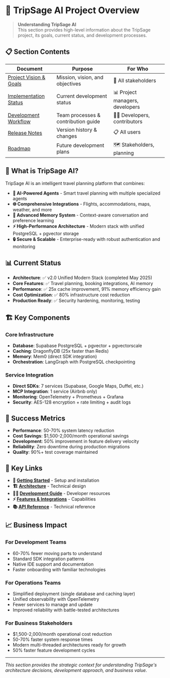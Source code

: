 # 🎯 TripSage AI Project Overview

> **Understanding TripSage AI**  
> This section provides high-level information about the TripSage project, its goals, current status, and development processes.

## 📋 Section Contents

| Document | Purpose | For Who |
|----------|---------|---------|
| [Project Vision & Goals](PROJECT_VISION_AND_GOALS.md) | Mission, vision, and objectives | 👥 All stakeholders |
| [Implementation Status](IMPLEMENTATION_STATUS.md) | Current development status | 📊 Project managers, developers |
| [Development Workflow](DEVELOPMENT_WORKFLOW.md) | Team processes & contribution guide | 👨‍💻 Developers, contributors |
| [Release Notes](RELEASE_NOTES.md) | Version history & changes | 📋 All users |
| [Roadmap](ROADMAP.md) | Future development plans | 🗺️ Stakeholders, planning |

## 🚀 What is TripSage AI?

TripSage AI is an intelligent travel planning platform that combines:

- **🤖 AI-Powered Agents** - Smart travel planning with multiple specialized agents
- **🌐 Comprehensive Integrations** - Flights, accommodations, maps, weather, and more
- **💾 Advanced Memory System** - Context-aware conversation and preference learning
- **⚡ High-Performance Architecture** - Modern stack with unified PostgreSQL + pgvector storage
- **🔒 Secure & Scalable** - Enterprise-ready with robust authentication and monitoring

## 📊 Current Status

- **Architecture**: ✅ v2.0 Unified Modern Stack (completed May 2025)
- **Core Features**: ✅ Travel planning, booking integrations, AI memory
- **Performance**: ✅ 25x cache improvement, 91% memory efficiency gain
- **Cost Optimization**: ✅ 80% infrastructure cost reduction
- **Production Ready**: ✅ Security hardening, monitoring, testing

## 🏗️ Key Components

### **Core Infrastructure**

- **Database**: Supabase PostgreSQL + pgvector + pgvectorscale
- **Caching**: DragonflyDB (25x faster than Redis)
- **Memory**: Mem0 (direct SDK integration)
- **Orchestration**: LangGraph with PostgreSQL checkpointing

### **Service Integration**

- **Direct SDKs**: 7 services (Supabase, Google Maps, Duffel, etc.)
- **MCP Integration**: 1 service (Airbnb only)
- **Monitoring**: OpenTelemetry + Prometheus + Grafana
- **Security**: AES-128 encryption + rate limiting + audit logs

## 🎯 Success Metrics

- **Performance**: 50-70% system latency reduction
- **Cost Savings**: $1,500-2,000/month operational savings
- **Development**: 50% improvement in feature delivery velocity
- **Reliability**: Zero downtime during production migrations
- **Quality**: 90%+ test coverage maintained

## 🔗 Key Links

- **🚀 [Getting Started](../01_GETTING_STARTED/README.md)** - Setup and installation
- **🏗️ [Architecture](../03_ARCHITECTURE/README.md)** - Technical design
- **👨‍💻 [Development Guide](../04_DEVELOPMENT_GUIDE/README.md)** - Developer resources
- **⚡ [Features & Integrations](../05_FEATURES_AND_INTEGRATIONS/README.md)** - Capabilities
- **📚 [API Reference](../06_API_REFERENCE/README.md)** - Technical reference

## 📈 Business Impact

### **For Development Teams**

- 60-70% fewer moving parts to understand
- Standard SDK integration patterns
- Native IDE support and documentation
- Faster onboarding with familiar technologies

### **For Operations Teams**

- Simplified deployment (single database and caching layer)
- Unified observability with OpenTelemetry
- Fewer services to manage and update
- Improved reliability with battle-tested architectures

### **For Business Stakeholders**

- $1,500-2,000/month operational cost reduction
- 50-70% faster system response times
- Modern multi-threaded architectures ready for growth
- 50% faster feature development cycles

---

*This section provides the strategic context for understanding TripSage's architecture decisions, development approach, and business value.*
